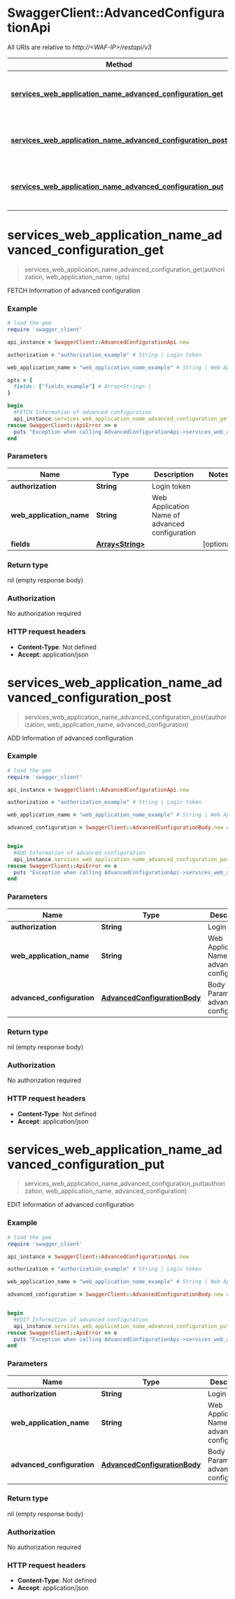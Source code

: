 # SwaggerClient::AdvancedConfigurationApi

All URIs are relative to *http://&lt;WAF-IP&gt;/restapi/v3*

Method | HTTP request | Description
------------- | ------------- | -------------
[**services_web_application_name_advanced_configuration_get**](AdvancedConfigurationApi.md#services_web_application_name_advanced_configuration_get) | **GET** /services/{Web Application Name}/advanced-configuration  | FETCH Information of advanced configuration
[**services_web_application_name_advanced_configuration_post**](AdvancedConfigurationApi.md#services_web_application_name_advanced_configuration_post) | **POST** /services/{Web Application Name}/advanced-configuration | ADD Information of advanced configuration
[**services_web_application_name_advanced_configuration_put**](AdvancedConfigurationApi.md#services_web_application_name_advanced_configuration_put) | **PUT** /services/{Web Application Name}/advanced-configuration   | EDIT Information of advanced configuration


# **services_web_application_name_advanced_configuration_get**
> services_web_application_name_advanced_configuration_get(authorization, web_application_name, opts)

FETCH Information of advanced configuration



### Example
```ruby
# load the gem
require 'swagger_client'

api_instance = SwaggerClient::AdvancedConfigurationApi.new

authorization = "authorization_example" # String | Login token

web_application_name = "web_application_name_example" # String | Web Application Name of advanced configuration

opts = { 
  fields: ["fields_example"] # Array<String> | 
}

begin
  #FETCH Information of advanced configuration
  api_instance.services_web_application_name_advanced_configuration_get(authorization, web_application_name, opts)
rescue SwaggerClient::ApiError => e
  puts "Exception when calling AdvancedConfigurationApi->services_web_application_name_advanced_configuration_get: #{e}"
end
```

### Parameters

Name | Type | Description  | Notes
------------- | ------------- | ------------- | -------------
 **authorization** | **String**| Login token | 
 **web_application_name** | **String**| Web Application Name of advanced configuration | 
 **fields** | [**Array&lt;String&gt;**](String.md)|  | [optional] 

### Return type

nil (empty response body)

### Authorization

No authorization required

### HTTP request headers

 - **Content-Type**: Not defined
 - **Accept**: application/json



# **services_web_application_name_advanced_configuration_post**
> services_web_application_name_advanced_configuration_post(authorization, web_application_name, advanced_configuration)

ADD Information of advanced configuration



### Example
```ruby
# load the gem
require 'swagger_client'

api_instance = SwaggerClient::AdvancedConfigurationApi.new

authorization = "authorization_example" # String | Login token

web_application_name = "web_application_name_example" # String | Web Application Name of advanced configuration

advanced_configuration = SwaggerClient::AdvancedConfigurationBody.new # AdvancedConfigurationBody | Body Parameter of advanced configuration


begin
  #ADD Information of advanced configuration
  api_instance.services_web_application_name_advanced_configuration_post(authorization, web_application_name, advanced_configuration)
rescue SwaggerClient::ApiError => e
  puts "Exception when calling AdvancedConfigurationApi->services_web_application_name_advanced_configuration_post: #{e}"
end
```

### Parameters

Name | Type | Description  | Notes
------------- | ------------- | ------------- | -------------
 **authorization** | **String**| Login token | 
 **web_application_name** | **String**| Web Application Name of advanced configuration | 
 **advanced_configuration** | [**AdvancedConfigurationBody**](AdvancedConfigurationBody.md)| Body Parameter of advanced configuration | 

### Return type

nil (empty response body)

### Authorization

No authorization required

### HTTP request headers

 - **Content-Type**: Not defined
 - **Accept**: application/json



# **services_web_application_name_advanced_configuration_put**
> services_web_application_name_advanced_configuration_put(authorization, web_application_name, advanced_configuration)

EDIT Information of advanced configuration



### Example
```ruby
# load the gem
require 'swagger_client'

api_instance = SwaggerClient::AdvancedConfigurationApi.new

authorization = "authorization_example" # String | Login token

web_application_name = "web_application_name_example" # String | Web Application Name of advanced configuration

advanced_configuration = SwaggerClient::AdvancedConfigurationBody.new # AdvancedConfigurationBody | Body Parameter of advanced configuration


begin
  #EDIT Information of advanced configuration
  api_instance.services_web_application_name_advanced_configuration_put(authorization, web_application_name, advanced_configuration)
rescue SwaggerClient::ApiError => e
  puts "Exception when calling AdvancedConfigurationApi->services_web_application_name_advanced_configuration_put: #{e}"
end
```

### Parameters

Name | Type | Description  | Notes
------------- | ------------- | ------------- | -------------
 **authorization** | **String**| Login token | 
 **web_application_name** | **String**| Web Application Name of advanced configuration | 
 **advanced_configuration** | [**AdvancedConfigurationBody**](AdvancedConfigurationBody.md)| Body Parameter of advanced configuration | 

### Return type

nil (empty response body)

### Authorization

No authorization required

### HTTP request headers

 - **Content-Type**: Not defined
 - **Accept**: application/json



